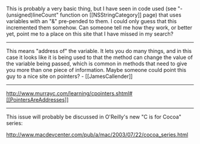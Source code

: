 This is probably a very basic thing, but I have seen in code used (see "- (unsigned)lineCount" function on [[NSStringCategory]] page) that uses variables with an "&" pre-pended to them.  I could only guess that this incremented them somehow.  Can someone tell me how they work, or better yet, point me to a place on this site that I have missed in my search?

----

This means "address of" the variable.  It lets you do many things, and in this case it looks like it is being used to that the method can change the value of the variable being passed, which is common in methods that need to give you more than one piece of information.  Maybe someone could point this guy to a nice site on pointers? - [[JamesCallender]]

----

http://www.murrayc.com/learning/cpointers.shtml#[[PointersAreAddresses]]

----

This issue will probably be discussed in O'Reilly's new "C is for Cocoa" series:

http://www.macdevcenter.com/pub/a/mac/2003/07/22/cocoa_series.html